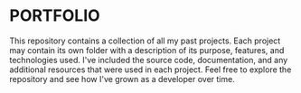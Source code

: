 # PORTFOLIO
This repository contains a collection of all my past projects. Each project may contain its own folder with a description of its purpose, features, and technologies used.
I've included the source code, documentation, and any additional resources that were used in each project. Feel free to explore the repository and see how I've grown as a
developer over time.

